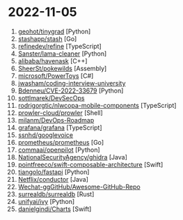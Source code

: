 # 2022-11-05

1. [geohot/tinygrad](https://github.com/geohot/tinygrad "You like pytorch? You like micrograd? You love tinygrad! ❤️") [Python]
2. [stashapp/stash](https://github.com/stashapp/stash "An organizer for your porn, written in Go") [Go]
3. [refinedev/refine](https://github.com/refinedev/refine "Build your React-based CRUD applications, without constraints.") [TypeScript]
4. [Sanster/lama-cleaner](https://github.com/Sanster/lama-cleaner "Image inpainting tool powered by SOTA AI Model. Remove any unwanted object, defect, people from your pictures or erase and replace(powered by stable diffusion) any thing on your pictures.") [Python]
5. [alibaba/havenask](https://github.com/alibaba/havenask "") [C++]
6. [SheerSt/pokewilds](https://github.com/SheerSt/pokewilds "PokeWilds - A Gen 2 Game/Engine using libGDX") [Assembly]
7. [microsoft/PowerToys](https://github.com/microsoft/PowerToys "Windows system utilities to maximize productivity") [C#]
8. [jwasham/coding-interview-university](https://github.com/jwasham/coding-interview-university "A complete computer science study plan to become a software engineer.") 
9. [Bdenneu/CVE-2022-33679](https://github.com/Bdenneu/CVE-2022-33679 "One day based on https://googleprojectzero.blogspot.com/2022/10/rc4-is-still-considered-harmful.html") [Python]
10. [sottlmarek/DevSecOps](https://github.com/sottlmarek/DevSecOps "Ultimate DevSecOps library") 
11. [rodrigorgtic/nlwcopa-mobile-components](https://github.com/rodrigorgtic/nlwcopa-mobile-components "⚽ NLW Copa - Componentes do App Mobile.") [TypeScript]
12. [prowler-cloud/prowler](https://github.com/prowler-cloud/prowler "Prowler is an Open Source security tool to perform AWS security best practices assessments, audits, incident response, continuous monitoring, hardening and forensics readiness. It contains more than 240 controls covering CIS, PCI-DSS, ISO27001, GDPR, HIPAA, FFIEC, SOC2, AWS FTR, ENS and custom security frameworks.") [Shell]
13. [milanm/DevOps-Roadmap](https://github.com/milanm/DevOps-Roadmap "DevOps Roadmap for 2022. with learning resources") 
14. [grafana/grafana](https://github.com/grafana/grafana "The open and composable observability and data visualization platform. Visualize metrics, logs, and traces from multiple sources like Prometheus, Loki, Elasticsearch, InfluxDB, Postgres and many more.") [TypeScript]
15. [ssnhd/googlevoice](https://github.com/ssnhd/googlevoice "注册 Google Voice 号码详细步骤") 
16. [prometheus/prometheus](https://github.com/prometheus/prometheus "The Prometheus monitoring system and time series database.") [Go]
17. [commaai/openpilot](https://github.com/commaai/openpilot "openpilot is an open source driver assistance system. openpilot performs the functions of Automated Lane Centering and Adaptive Cruise Control for over 200 supported car makes and models.") [Python]
18. [NationalSecurityAgency/ghidra](https://github.com/NationalSecurityAgency/ghidra "Ghidra is a software reverse engineering (SRE) framework") [Java]
19. [pointfreeco/swift-composable-architecture](https://github.com/pointfreeco/swift-composable-architecture "A library for building applications in a consistent and understandable way, with composition, testing, and ergonomics in mind.") [Swift]
20. [tiangolo/fastapi](https://github.com/tiangolo/fastapi "FastAPI framework, high performance, easy to learn, fast to code, ready for production") [Python]
21. [Netflix/conductor](https://github.com/Netflix/conductor "Conductor is a microservices orchestration engine.") [Java]
22. [Wechat-ggGitHub/Awesome-GitHub-Repo](https://github.com/Wechat-ggGitHub/Awesome-GitHub-Repo "收集整理 GitHub 上高质量、有趣的开源项目。") 
23. [surrealdb/surrealdb](https://github.com/surrealdb/surrealdb "A scalable, distributed, collaborative, document-graph database, for the realtime web") [Rust]
24. [unifyai/ivy](https://github.com/unifyai/ivy "The Unified Machine Learning Framework") [Python]
25. [danielgindi/Charts](https://github.com/danielgindi/Charts "Beautiful charts for iOS/tvOS/OSX! The Apple side of the crossplatform MPAndroidChart.") [Swift]
